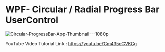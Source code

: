 # WPF- Circular / Radial Progress Bar UserControl

![Circular-ProgressBar-App-Thumbnail---1080p](https://user-images.githubusercontent.com/55704859/122964099-8b4b5780-d3a4-11eb-8c90-1c1a5e19aaaf.png)

YouTube Video Tutorial Link : https://youtu.be/Cm435cCVKCg

